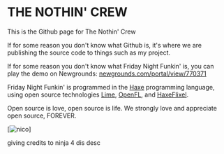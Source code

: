 # THE NOTHIN' CREW
This is the Github page for The Nothin' Crew

If for some reason you don't know what Github is, it's where we are publishing the source code to things such as my project.

If for some reason you don't know what Friday Night Funkin' is, you can play the demo on Newgrounds: [newgrounds.com/portal/view/770371](https://www.newgrounds.com/portal/view/770371)

Friday Night Funkin' is programmed in the [Haxe](https://github.com/HaxeFoundation/haxe) programming language, using open source technologies [Lime](https://github.com/openfl/lime), [OpenFL](https://github.com/openfl/openfl), and [HaxeFlixel](https://github.com/haxeflixel/flixel).

Open source is love, open source is life. We strongly love and appreciate open source, FOREVER.

[![nico](https://user-images.githubusercontent.com/22229331/206884658-b0d70638-1b51-4bff-a9c0-9219393b6561.gif)]

giving credits to ninja 4 dis desc

